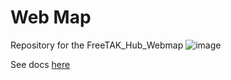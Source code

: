 # Web Map
Repository for the FreeTAK_Hub_Webmap
![image](https://user-images.githubusercontent.com/60719165/143499968-c8d4c3cc-3892-4a50-b285-2612ef540fd7.png)

See docs [here](https://freetakteam.github.io/FreeTAKServer-User-Docs/FreeTAKHub/WebMap/Installation/)
